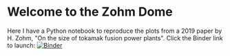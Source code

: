 # Welcome to the Zohm Dome
Here I have a Python notebook to reproduce the plots from a 2019 paper by H. Zohm, "On the size of tokamak fusion power plants".
Click the Binder link to launch: 
[![Binder](https://mybinder.org/badge_logo.svg)](https://mybinder.org/v2/gh/cfe316/Zohm2019Fusion/master)
